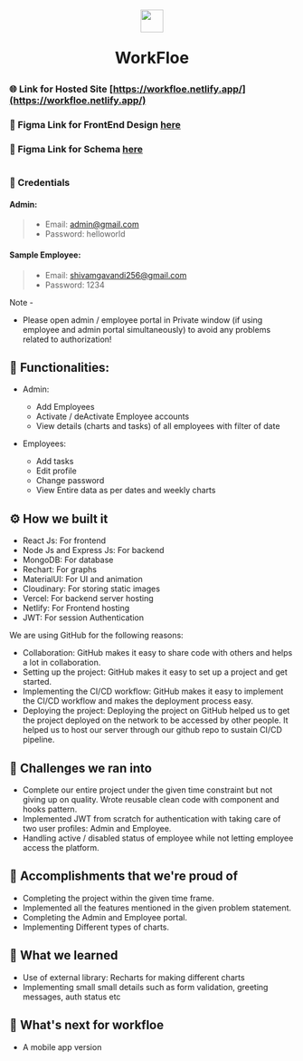  <h1 align="center">
 <img style="margin:0 auto; width:40px; height:40px" src="https://user-images.githubusercontent.com/73652194/194885126-4eaa461b-3a23-4a45-940f-d60ca7541b3a.png">
  
 WorkFloe
</h1>

### 🌐 Link for Hosted Site [https://workfloe.netlify.app/](https://workfloe.netlify.app/)
### 🎨 Figma Link for FrontEnd Design [here](https://www.figma.com/file/G9LKJ3vcvzNN4AA4BNKalU/FLIPR-HACKATHON?node-id=0%3A1)
### 📝 Figma Link for Schema [here](https://www.figma.com/file/dmJDxcGhDkajYb2I616Plz/FLIPR-Schema-Design)
<h1></h1>

### 🔑 Credentials

#### Admin:
> - Email: admin@gmail.com
> - Password: helloworld
 

#### Sample Employee:
> - Email: shivamgavandi256@gmail.com
> - Password: 1234
 
 Note - 
 * Please open admin / employee portal in Private window (if using employee and admin portal simultaneously) to avoid any problems related to authorization!

##  🚀 Functionalities:
* Admin:
  - Add Employees
  - Activate / deActivate Employee accounts
  - View details (charts and tasks) of all employees with filter of date
 
* Employees:
  - Add tasks
  - Edit profile
  - Change password
  - View Entire data as per dates and weekly charts


## ⚙️ How we built it

- React Js: For frontend
- Node Js and Express Js: For backend
- MongoDB: For database
- Rechart: For graphs
- MaterialUI: For UI and animation
- Cloudinary: For storing static images
- Vercel: For backend server hosting
- Netlify: For Frontend hosting
- JWT: For session Authentication


We are using GitHub for the following reasons:

- Collaboration: GitHub makes it easy to share code with others and helps a lot in collaboration.
- Setting up the project: GitHub makes it easy to set up a project and get started.
- Implementing the CI/CD workflow: GitHub makes it easy to implement the CI/CD workflow and makes the deployment process easy.
- Deploying the project: Deploying the project on GitHub helped us to get the project deployed on the network to be accessed by other people. It helped us to host our server through our github repo to sustain CI/CD pipeline.

## 🧠 Challenges we ran into

- Complete our entire project under the given time constraint but not giving up on quality. Wrote reusable clean code with component and hooks pattern.
- Implemented JWT from scratch for authentication with taking care of two user profiles: Admin and Employee.
- Handling active / disabled status of employee while not letting employee access the platform.

## 🏅 Accomplishments that we're proud of

- Completing the project within the given time frame.
- Implemented all the features mentioned in the given problem statement.
- Completing the Admin and Employee portal.
- Implementing Different types of charts.

## 📖 What we learned

- Use of external library: Recharts for making different charts
- Implementing small small details such as form validation, greeting messages, auth status etc

## 🚀 What's next for workfloe

- A mobile app version

